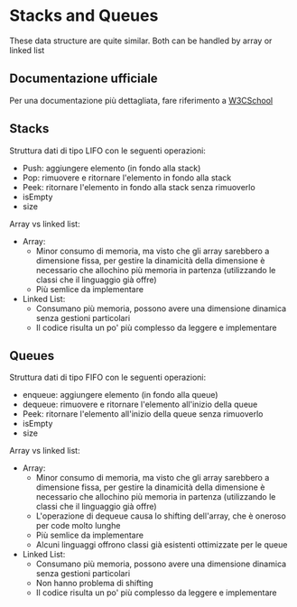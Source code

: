 # Stacks and Queues

These data structure are quite similar. Both can be handled by array or linked list

## Documentazione ufficiale

Per una documentazione più dettagliata, fare riferimento a [W3CSchool](https://www.w3schools.com/dsa/dsa_data_stacks.php)

## Stacks

Struttura dati di tipo LIFO con le seguenti operazioni:

- Push: aggiungere elemento (in fondo alla stack)
- Pop: rimuovere e ritornare l'elemento in fondo alla stack
- Peek: ritornare l'elemento in fondo alla stack senza rimuoverlo
- isEmpty
- size

Array vs linked list:

- Array:
  - Minor consumo di memoria, ma visto che gli array sarebbero a dimensione fissa, per gestire la dinamicità della dimensione è necessario che allochino più memoria in partenza (utilizzando le classi che il linguaggio già offre)
  - Più semlice da implementare
- Linked List:
  - Consumano più memoria, possono avere una dimensione dinamica senza gestioni particolari
  - Il codice risulta un po' più complesso da leggere e implementare

## Queues

Struttura dati di tipo FIFO con le seguenti operazioni:

- enqueue: aggiungere elemento (in fondo alla queue)
- dequeue: rimuovere e ritornare l'elemento all'inizio della queue
- Peek: ritornare l'elemento all'inizio della queue senza rimuoverlo
- isEmpty
- size

Array vs linked list:

- Array:
  - Minor consumo di memoria, ma visto che gli array sarebbero a dimensione fissa, per gestire la dinamicità della dimensione è necessario che allochino più memoria in partenza (utilizzando le classi che il linguaggio già offre)
  - L'operazione di dequeue causa lo shifting dell'array, che è oneroso per code molto lunghe
  - Più semlice da implementare
  - Alcuni linguaggi offrono classi già esistenti ottimizzate per le queue
- Linked List:
  - Consumano più memoria, possono avere una dimensione dinamica senza gestioni particolari
  - Non hanno problema di shifting
  - Il codice risulta un po' più complesso da leggere e implementare

